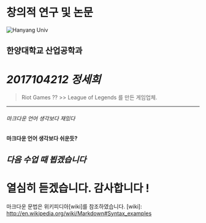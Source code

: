 # 창의적 연구 및 논문
![Hanyang Univ](http://www.hanyang.ac.kr/html-repositories/images/custom/introduction/img_hy0104_02_0102.png)
## 한양대학교 산업공학과
# *2017104212 정세희*

> Riot Games ?? &gt;&gt; League of Legends 를 만든 게임업체.

- - -
###### *마크다운 언어 생각보다 재밌다*
#### **마크다운 언어 생각보다 쉬운듯?**
## *다음 수업 때 뵙겠습니다*
# 열심히 듣겠습니다. 감사합니다 !
마크다운 문법은 위키피디아[wiki]를 참조하였습니다.
[wiki]: http://en.wikipedia.org/wiki/Markdown#Syntax_examples
